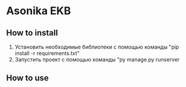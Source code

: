 # Asonika EKB

## How to install
1. Установить необходимые библиотеки с помощью команды  "pip install -r requirements.txt"
2. Запустить проект с помощью команды "py manage.py runserver
 
## How to use
